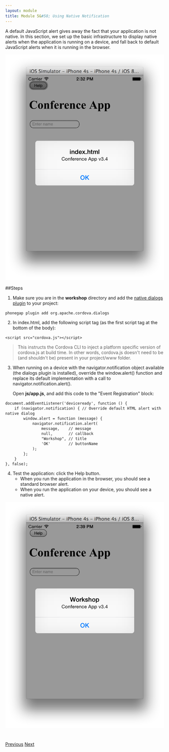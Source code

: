 ```yaml
---
layout: module
title: Module 5&#58; Using Native Notification
---
```

A default JavaScript alert gives away the fact that your application is not native. In this section, we set up the basic infrastructure to display native alerts when the application is running on a device, and fall back to default JavaScript alerts when it is running in the browser.

![](images/oldnotification.png)

##Steps

1. Make sure you are in the **workshop** directory and add the [native dialogs plugin](https://github.com/apache/cordova-plugin-dialogs/) to your project:
  
  ```
  phonegap plugin add org.apache.cordova.dialogs
  ```

2. In index.html, add the following script tag (as the first script tag at the bottom of the body):

  ```
  <script src="cordova.js"></script>
  ```

  >This instructs the Cordova CLI to inject a platform specific version of cordova.js at build time. In other words, cordova.js doesn't need to be (and shouldn't be) present in your project/www folder.

3. When running on a device with the navigator.notification object available (the dialogs plugin is installed), override the window.alert() function and replace its default implementation with a call to navigator.notification.alert(). 

    Open **js/app.js**, and add this code to the "Event Registration" block:

  ```
  document.addEventListener('deviceready', function () {
      if (navigator.notification) { // Override default HTML alert with native dialog
          window.alert = function (message) {
              navigator.notification.alert(
                  message,    // message
                  null,       // callback
                  "Workshop", // title
                  'OK'        // buttonName
              );
          };
      }
  }, false);
  ```

4. Test the application: click the Help button.
    - When you run the application in the browser, you should see a standard browser alert.
    - When you run the application on your device, you should see a native alert.

![](images/newnotification.png)


<div class="row" style="margin-top:40px;">
<div class="col-sm-12">
<a href="build-project.html" class="btn btn-default"><i class="glyphicon glyphicon-chevron-left"></i> 
Previous</a>
<a href="avoid-300ms-delay.html" class="btn btn-default pull-right">Next <i class="glyphicon 
glyphicon-chevron-right"></i></a>
</div>
</div>


